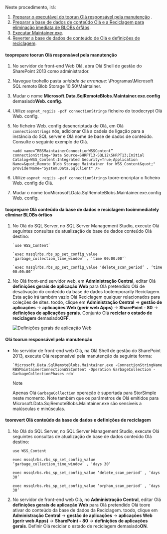 <!--author=SharS last changed: 9/17/15-->

Neste procedimento, irá:

1. [Preparar o executável do toorun Olá responsável pela manutenção](#to-prepare-to-run-the-maintainer) .
2. [Preparar a base de dados de conteúdo Olá e a Reciclagem para eliminação imediata de BLOBs órfãos](#to-prepare-the-content-database-and-recycle-bin-to-immediately-delete-orphaned-blobs).
3. [Executar Maintainer.exe](#to-run-the-maintainer).
4. [Reverter a base de dados de conteúdo de Olá e definições de reciclagem](#to-revert-the-content-database-and-recycle-bin-settings).

#### <a name="tooprepare-toorun-hello-maintainer"></a>tooprepare toorun Olá responsável pela manutenção
1. No servidor de front-end Web Olá, abra Olá Shell de gestão do SharePoint 2013 como administrador.
2. Navegue toohello pasta *unidade de arranque*: \Programas\Microsoft SQL remoto Blob Storage 10.50\Maintainer\.
3. Mudar o nome **Microsoft.Data.SqlRemoteBlobs.Maintainer.exe.config** demasiado**Web. config**.
4. Utilize `aspnet_regiis -pdf connectionStrings` ficheiro do toodecrypt Olá Web. config.
5. No ficheiro Web. config desencriptada de Olá, em Olá `connectionStrings` nós, adicionar Olá a cadeia de ligação para a instância do SQL server e Olá nome de base de dados de conteúdo. Consulte o seguinte exemplo de Olá.
   
    `<add name=”RBSMaintainerConnectionWSSContent” connectionString="Data Source=SHRPT13-SQL12\SHRPT13;Initial Catalog=WSS_Content;Integrated Security=True;Application Name=&quot;Remote Blob Storage Maintainer for WSS_Content&quot;" providerName="System.Data.SqlClient" />`
6. Utilize `aspnet_regiis –pef connectionStrings` toore-encriptar o ficheiro Web. config de Olá. 
7. Mudar o nome tooMicrosoft.Data.SqlRemoteBlobs.Maintainer.exe.config Web. config. 

#### <a name="tooprepare-hello-content-database-and-recycle-bin-tooimmediately-delete-orphaned-blobs"></a>tooprepare Olá conteúdo da base de dados e reciclagem tooimmediately eliminar BLOBs órfãos
1. No Olá do SQL Server, no SQL Server Management Studio, execute Olá seguintes consultas de atualização de base de dados conteúdo Olá destino: 
   
       `use WSS_Content`
   
       `exec mssqlrbs.rbs_sp_set_config_value ‘garbage_collection_time_window’ , ’time 00:00:00’`
   
       `exec mssqlrbs.rbs_sp_set_config_value ‘delete_scan_period’ , ’time 00:00:00’`
2. No Olá front-end servidor web, em **Administração Central**, editar Olá **definições gerais de aplicação Web** para Olá pretendido Olá de desativação do conteúdo da base de dados tootemporarily Reciclagem. Esta ação irá também vazio Olá Reciclagem qualquer relacionados para coleções de sites. toodo, clique em **Administração Central** -> **gestão de aplicações** -> **aplicações Web (gerir web Apps)**  ->  **SharePoint - 80** -> **definições de aplicações gerais**. Conjunto Olá **reciclar o estado de reciclagem** demasiado**OFF**.
   
    ![Definições gerais de aplicação Web](./media/storsimple-sharepoint-adapter-garbage-collection/HCS_WebApplicationGeneralSettings-include.png)

#### <a name="toorun-hello-maintainer"></a>Olá toorun responsável pela manutenção
* No servidor de front-end web Olá, na Olá Shell de gestão do SharePoint 2013, execute Olá responsável pela manutenção da seguinte forma:
  
      `Microsoft.Data.SqlRemoteBlobs.Maintainer.exe -ConnectionStringName RBSMaintainerConnectionWSSContent -Operation GarbageCollection -GarbageCollectionPhases rdo`
  
  > [!NOTE]
  > Apenas Olá `GarbageCollection` operação é suportada para StorSimple neste momento. Note também que os parâmetros de Olá emitidos para Microsoft.Data.SqlRemoteBlobs.Maintainer.exe são sensíveis a maiúsculas e minúsculas. 
  > 
  > 

#### <a name="toorevert-hello-content-database-and-recycle-bin-settings"></a>toorevert Olá conteúdo da base de dados e definições de reciclagem
1. No Olá do SQL Server, no SQL Server Management Studio, execute Olá seguintes consultas de atualização de base de dados conteúdo Olá destino:
   
      `use WSS_Content`
   
      `exec mssqlrbs.rbs_sp_set_config_value ‘garbage_collection_time_window’ , ‘days 30’`
   
      `exec mssqlrbs.rbs_sp_set_config_value ‘delete_scan_period’ , ’days 30’`
   
      `exec mssqlrbs.rbs_sp_set_config_value ‘orphan_scan_period’ , ’days 30’`
2. No servidor de front-end web Olá, no **Administração Central**, editar Olá **definições gerais de aplicação Web** para Olá pretendido Olá toore ativar do conteúdo da base de dados da Reciclagem. toodo, clique em **Administração Central** -> **gestão de aplicações** -> **aplicações Web (gerir web Apps)**  ->  **SharePoint - 80** -> **definições de aplicações gerais**. Definir Olá reciclar o estado de reciclagem demasiado**ON**.

